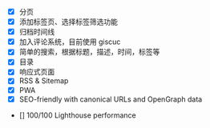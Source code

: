 - [x] 分页
- [x] 添加标签页、选择标签筛选功能
- [x] 归档时间线
- [x] 加入评论系统，目前使用 giscuc
- [x] 简单的搜索，根据标题，描述，时间，标签等
- [x] 目录
- [x] 响应式页面
- [x] RSS & Sitemap
- [x] PWA
- [x] SEO-friendly with canonical URLs and OpenGraph data
- [] 100/100 Lighthouse performance
